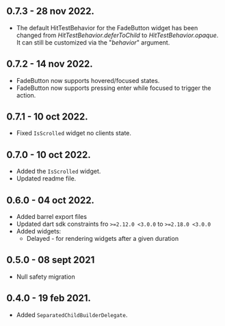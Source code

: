 ## **0.7.3** - 28 nov 2022.
* The default HitTestBehavior for the FadeButton widget has been changed from *HitTestBehavior.deferToChild* to *HitTestBehavior.opaque*. It can still be customized via the "*behavior*" argument.
## **0.7.2** - 14 nov 2022.
* FadeButton now supports hovered/focused states.
* FadeButton now supports pressing enter while focused to trigger the action.
## **0.7.1** - 10 oct 2022.
* Fixed `IsScrolled` widget no clients state.
## **0.7.0** - 10 oct 2022.
* Added the `IsScrolled` widget.
* Updated readme file.
## **0.6.0** - 04 oct 2022.
* Added barrel export files
* Updated dart sdk constraints fro `>=2.12.0 <3.0.0` to `>=2.18.0 <3.0.0`
* Added widgets:
  * Delayed - for rendering widgets after a given duration
## **0.5.0** - 08 sept 2021
* Null safety migration
## **0.4.0** - 19 feb 2021.
* Added `SeparatedChildBuilderDelegate`.
